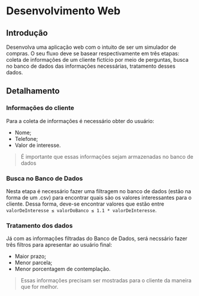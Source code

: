 # Desenvolvimento Web

## Introdução
Desenvolva uma aplicação web com o intuito de ser um simulador de compras. O seu fluxo deve se basear respectivamente em três etapas: coleta de informações de um cliente fictício por meio de perguntas, busca no banco de dados das informações necessárias, tratamento desses dados.


## Detalhamento

### Informações do cliente
Para a coleta de informações é necessário obter do usuário:

- Nome;
- Telefone;
- Valor de interesse.

> É importante que essas informações sejam armazenadas no banco de dados

### Busca no Banco de Dados
Nesta etapa é necessário fazer uma filtragem no banco de dados (estão na forma de um .csv) para encontrar quais são os valores interessantes para o cliente. Dessa forma, deve-se encontrar valores que estão entre `valorDeInteresse ≤ valorDoBanco ≤ 1.1 * valorDeInteresse`.

### Tratamento dos dados 
Já com as informações filtradas do Banco de Dados, será necssário fazer três filtros para apresentar ao usuário final:

- Maior prazo;
- Menor parcela;
- Menor porcentagem de contemplação.

> Essas informações precisam ser mostradas para o cliente da maneira que for melhor.


